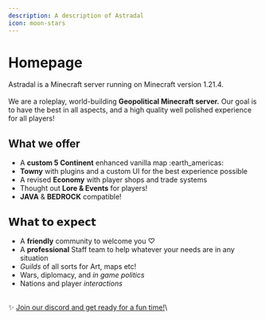 ```yaml
---
description: A description of Astradal
icon: moon-stars
---
```


# Homepage

Astradal is a Minecraft server running on Minecraft version 1.21.4.\
\
We are a roleplay, world-building **Geopolitical Minecraft server.** Our goal is to have the best in all aspects, and a high quality well polished experience for all players!

## What we offer

* A **custom 5 Continent** enhanced vanilla map :earth\_americas:
* **Towny** with plugins and a custom UI for the best experience possible
* A revised **Economy** with player shops and trade systems
* Thought out **Lore & Events** for players!
* **JAVA** & **BEDROCK** compatible!

## &#x20;𝗪𝗵𝗮𝘁 𝘁𝗼 𝗲𝘅𝗽𝗲𝗰𝘁

* A **friendly** community to welcome you ♡
* A **professional** Staff team to help whatever your needs are in any situation
* _Guilds_ of all sorts for Art, maps etc!
* Wars, diplomacy, and _in game politics_
* Nations and player _interactions_

\
:sparkles: [Join our discord and get ready for a fun time!](http://discord.astradal.net/)\
